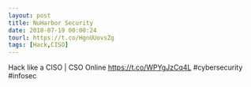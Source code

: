 ```yaml
---
layout: post
title: NuHarbor Security
date: 2018-07-19 00:00:24
tourl: https://t.co/HgnUUovsZg
tags: [Hack,CISO]
---
```

Hack like a CISO | CSO Online https://t.co/WPYgJzCq4L #cybersecurity #infosec